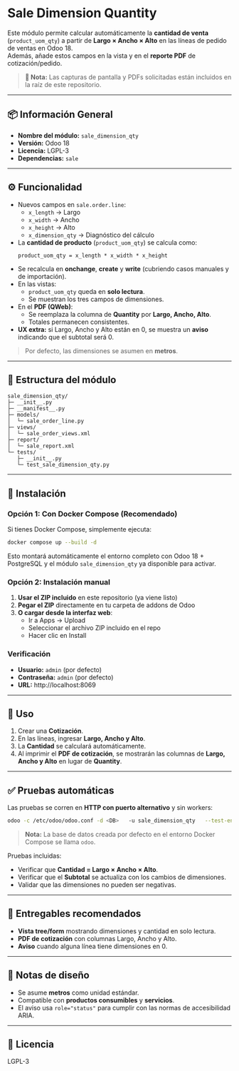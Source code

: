 # Sale Dimension Quantity

Este módulo permite calcular automáticamente la **cantidad de venta** (`product_uom_qty`) a partir de **Largo × Ancho × Alto** en las líneas de pedido de ventas en Odoo 18.  
Además, añade estos campos en la vista y en el **reporte PDF** de cotización/pedido.

> **📂 Nota:** Las capturas de pantalla y PDFs solicitadas están incluidos en la raíz de este repositorio.

---

## 📦 Información General
- **Nombre del módulo:** `sale_dimension_qty`
- **Versión:** Odoo 18
- **Licencia:** LGPL-3
- **Dependencias:** `sale`

---

## ⚙️ Funcionalidad
- Nuevos campos en `sale.order.line`:
  - `x_length` → Largo
  - `x_width` → Ancho
  - `x_height` → Alto
  - `x_dimension_qty` → Diagnóstico del cálculo
- La **cantidad de producto** (`product_uom_qty`) se calcula como:
  ```
  product_uom_qty = x_length * x_width * x_height
  ```
- Se recalcula en **onchange**, **create** y **write** (cubriendo casos manuales y de importación).
- En las vistas:
  - `product_uom_qty` queda en **solo lectura**.
  - Se muestran los tres campos de dimensiones.
- En el **PDF (QWeb)**:
  - Se reemplaza la columna de **Quantity** por **Largo, Ancho, Alto**.
  - Totales permanecen consistentes.
- **UX extra:** si Largo, Ancho y Alto están en 0, se muestra un **aviso** indicando que el subtotal será 0.

> Por defecto, las dimensiones se asumen en **metros**.

---

## 📂 Estructura del módulo
```
sale_dimension_qty/
├─ __init__.py
├─ __manifest__.py
├─ models/
│  └─ sale_order_line.py
├─ views/
│  └─ sale_order_views.xml
├─ report/
│  └─ sale_report.xml
└─ tests/
   ├─ __init__.py
   └─ test_sale_dimension_qty.py
```

---

## 🔧 Instalación

### Opción 1: Con Docker Compose (Recomendado)
Si tienes Docker Compose, simplemente ejecuta:
```bash
docker compose up --build -d
```
Esto montará automáticamente el entorno completo con Odoo 18 + PostgreSQL y el módulo `sale_dimension_qty` ya disponible para activar.

### Opción 2: Instalación manual
1. **Usar el ZIP incluido** en este repositorio (ya viene listo)
2. **Pegar el ZIP** directamente en tu carpeta de addons de Odoo
3. **O cargar desde la interfaz web**:
   - Ir a Apps → Upload
   - Seleccionar el archivo ZIP incluido en el repo
   - Hacer clic en Install

### Verificación
- **Usuario:** `admin` (por defecto)
- **Contraseña:** `admin` (por defecto)
- **URL:** http://localhost:8069

---

## 🚀 Uso
1. Crear una **Cotización**.
2. En las líneas, ingresar **Largo, Ancho y Alto**.
3. La **Cantidad** se calculará automáticamente.
4. Al imprimir el **PDF de cotización**, se mostrarán las columnas de **Largo, Ancho y Alto** en lugar de **Quantity**.

---

## ✅ Pruebas automáticas
Las pruebas se corren en **HTTP con puerto alternativo** y sin workers:

```bash
odoo -c /etc/odoo/odoo.conf -d <DB>   -u sale_dimension_qty   --test-enable   --test-tags="post_install,-at_install"   --workers=0 --stop-after-init   --http-port=8070
```
> **Nota:** La base de datos creada por defecto en el entorno Docker Compose se llama `odoo`.

Pruebas incluidas:
- Verificar que **Cantidad = Largo × Ancho × Alto**.
- Verificar que el **Subtotal** se actualiza con los cambios de dimensiones.
- Validar que las dimensiones no pueden ser negativas.

---

## 📸 Entregables recomendados
- **Vista tree/form** mostrando dimensiones y cantidad en solo lectura.
- **PDF de cotización** con columnas Largo, Ancho y Alto.
- **Aviso** cuando alguna línea tiene dimensiones en 0.

---

## 📌 Notas de diseño
- Se asume **metros** como unidad estándar.
- Compatible con **productos consumibles** y **servicios**.
- El aviso usa `role="status"` para cumplir con las normas de accesibilidad ARIA.

---

## 📝 Licencia
LGPL-3
